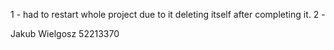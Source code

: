 1 - had to restart whole project due to it deleting itself after completing it.
2 - 

Jakub Wielgosz
52213370